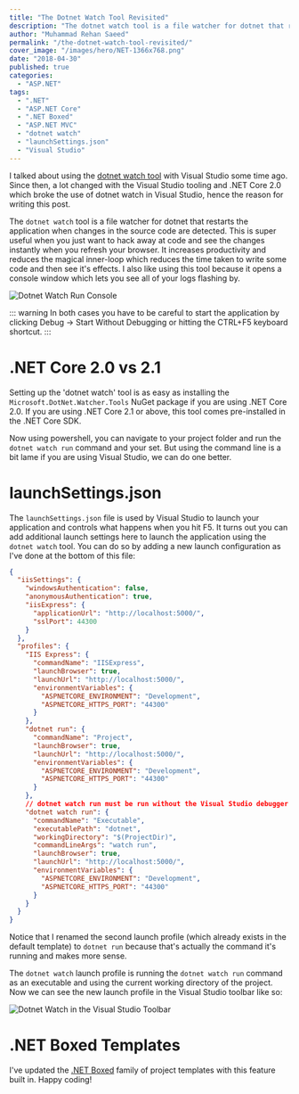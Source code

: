 ```yaml
---
title: "The Dotnet Watch Tool Revisited"
description: "The dotnet watch tool is a file watcher for dotnet that restarts the application when changes in the source code are detected. You can use dotnet watch in Visual Studio by using the launchSettings.json configuration file."
author: "Muhammad Rehan Saeed"
permalink: "/the-dotnet-watch-tool-revisited/"
cover_image: "/images/hero/NET-1366x768.png"
date: "2018-04-30"
published: true
categories:
  - "ASP.NET"
tags:
  - ".NET"
  - "ASP.NET Core"
  - ".NET Boxed"
  - "ASP.NET MVC"
  - "dotnet watch"
  - "launchSettings.json"
  - "Visual Studio"
---
```


I talked about using the [dotnet watch tool](/the-dotnet-watch-tool/) with Visual Studio some time ago. Since then, a lot changed with the Visual Studio tooling and .NET Core 2.0 which broke the use of dotnet watch in Visual Studio, hence the reason for writing this post.

The `dotnet watch` tool is a file watcher for dotnet that restarts the application when changes in the source code are detected. This is super useful when you just want to hack away at code and see the changes instantly when you refresh your browser. It increases productivity and reduces the magical inner-loop which reduces the time taken to write some code and then see it's effects. I also like using this tool because it opens a console window which lets you see all of your logs flashing by.

![Dotnet Watch Run Console](./images/Dotnet-Watch-Run-Console.png)

::: warning
In both cases you have to be careful to start the application by clicking Debug -> Start Without Debugging or hitting the CTRL+F5 keyboard shortcut.
:::

# .NET Core 2.0 vs 2.1

Setting up the 'dotnet watch' tool is as easy as installing the `Microsoft.DotNet.Watcher.Tools` NuGet package if you are using .NET Core 2.0. If you are using .NET Core 2.1 or above, this tool comes pre-installed in the .NET Core SDK.

Now using powershell, you can navigate to your project folder and run the `dotnet watch run` command and your set. But using the command line is a bit lame if you are using Visual Studio, we can do one better.

# launchSettings.json

The `launchSettings.json` file is used by Visual Studio to launch your application and controls what happens when you hit F5. It turns out you can add additional launch settings here to launch the application using the `dotnet watch` tool. You can do so by adding a new launch configuration as I've done at the bottom of this file:

```json
{
  "iisSettings": {
    "windowsAuthentication": false,
    "anonymousAuthentication": true,
    "iisExpress": {
      "applicationUrl": "http://localhost:5000/",
      "sslPort": 44300
    }
  },
  "profiles": {
    "IIS Express": {
      "commandName": "IISExpress",
      "launchBrowser": true,
      "launchUrl": "http://localhost:5000/",
      "environmentVariables": {
        "ASPNETCORE_ENVIRONMENT": "Development",
        "ASPNETCORE_HTTPS_PORT": "44300"
      }
    },
    "dotnet run": {
      "commandName": "Project",
      "launchBrowser": true,
      "launchUrl": "http://localhost:5000/",
      "environmentVariables": {
        "ASPNETCORE_ENVIRONMENT": "Development",
        "ASPNETCORE_HTTPS_PORT": "44300"
      }
    },
    // dotnet watch run must be run without the Visual Studio debugger using CTRL+F5.
    "dotnet watch run": {
      "commandName": "Executable",
      "executablePath": "dotnet",
      "workingDirectory": "$(ProjectDir)",
      "commandLineArgs": "watch run",
      "launchBrowser": true,
      "launchUrl": "http://localhost:5000/",
      "environmentVariables": {
        "ASPNETCORE_ENVIRONMENT": "Development",
        "ASPNETCORE_HTTPS_PORT": "44300"
      }
    }
  }
}
```

Notice that I renamed the second launch profile (which already exists in the default template) to `dotnet run` because that's actually the command it's running and makes more sense.

The `dotnet watch` launch profile is running the `dotnet watch run` command as an executable and using the current working directory of the project. Now we can see the new launch profile in the Visual Studio toolbar like so:

![Dotnet Watch in the Visual Studio Toolbar](./images/Dotnet-Watch.png)

# .NET Boxed Templates

I've updated the [.NET Boxed](https://github.com/Dotnet-Boxed/Templates) family of project templates with this feature built in. Happy coding!

